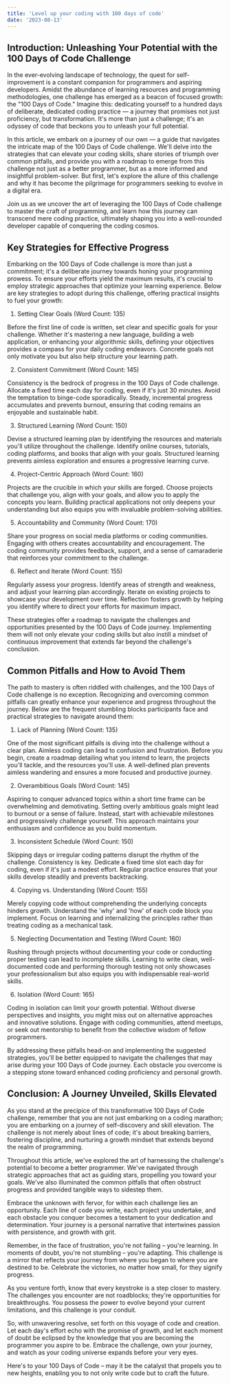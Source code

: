 ```yaml
---
title: 'Level up your coding with 100 days of code'
date: '2023-08-13'
---
```


## Introduction: Unleashing Your Potential with the 100 Days of Code Challenge

In the ever-evolving landscape of technology, the quest for self-improvement is a constant companion for programmers and aspiring developers. Amidst the abundance of learning resources and programming methodologies, one challenge has emerged as a beacon of focused growth: the "100 Days of Code." Imagine this: dedicating yourself to a hundred days of deliberate, dedicated coding practice — a journey that promises not just proficiency, but transformation. It's more than just a challenge; it's an odyssey of code that beckons you to unleash your full potential.

In this article, we embark on a journey of our own — a guide that navigates the intricate map of the 100 Days of Code challenge. We'll delve into the strategies that can elevate your coding skills, share stories of triumph over common pitfalls, and provide you with a roadmap to emerge from this challenge not just as a better programmer, but as a more informed and insightful problem-solver. But first, let's explore the allure of this challenge and why it has become the pilgrimage for programmers seeking to evolve in a digital era.

Join us as we uncover the art of leveraging the 100 Days of Code challenge to master the craft of programming, and learn how this journey can transcend mere coding practice, ultimately shaping you into a well-rounded developer capable of conquering the coding cosmos.

## Key Strategies for Effective Progress

Embarking on the 100 Days of Code challenge is more than just a commitment; it's a deliberate journey towards honing your programming prowess. To ensure your efforts yield the maximum results, it's crucial to employ strategic approaches that optimize your learning experience. Below are key strategies to adopt during this challenge, offering practical insights to fuel your growth:

1. Setting Clear Goals (Word Count: 135)

Before the first line of code is written, set clear and specific goals for your challenge. Whether it's mastering a new language, building a web application, or enhancing your algorithmic skills, defining your objectives provides a compass for your daily coding endeavors. Concrete goals not only motivate you but also help structure your learning path.

2. Consistent Commitment (Word Count: 145)

Consistency is the bedrock of progress in the 100 Days of Code challenge. Allocate a fixed time each day for coding, even if it's just 30 minutes. Avoid the temptation to binge-code sporadically. Steady, incremental progress accumulates and prevents burnout, ensuring that coding remains an enjoyable and sustainable habit.

3. Structured Learning (Word Count: 150)

Devise a structured learning plan by identifying the resources and materials you'll utilize throughout the challenge. Identify online courses, tutorials, coding platforms, and books that align with your goals. Structured learning prevents aimless exploration and ensures a progressive learning curve.

4. Project-Centric Approach (Word Count: 160)

Projects are the crucible in which your skills are forged. Choose projects that challenge you, align with your goals, and allow you to apply the concepts you learn. Building practical applications not only deepens your understanding but also equips you with invaluable problem-solving abilities.

5. Accountability and Community (Word Count: 170)

Share your progress on social media platforms or coding communities. Engaging with others creates accountability and encouragement. The coding community provides feedback, support, and a sense of camaraderie that reinforces your commitment to the challenge.

6. Reflect and Iterate (Word Count: 155)

Regularly assess your progress. Identify areas of strength and weakness, and adjust your learning plan accordingly. Iterate on existing projects to showcase your development over time. Reflection fosters growth by helping you identify where to direct your efforts for maximum impact.

These strategies offer a roadmap to navigate the challenges and opportunities presented by the 100 Days of Code journey. Implementing them will not only elevate your coding skills but also instill a mindset of continuous improvement that extends far beyond the challenge's conclusion.

## Common Pitfalls and How to Avoid Them

The path to mastery is often riddled with challenges, and the 100 Days of Code challenge is no exception. Recognizing and overcoming common pitfalls can greatly enhance your experience and progress throughout the journey. Below are the frequent stumbling blocks participants face and practical strategies to navigate around them:

1. Lack of Planning (Word Count: 135)

One of the most significant pitfalls is diving into the challenge without a clear plan. Aimless coding can lead to confusion and frustration. Before you begin, create a roadmap detailing what you intend to learn, the projects you'll tackle, and the resources you'll use. A well-defined plan prevents aimless wandering and ensures a more focused and productive journey.

2. Overambitious Goals (Word Count: 145)

Aspiring to conquer advanced topics within a short time frame can be overwhelming and demotivating. Setting overly ambitious goals might lead to burnout or a sense of failure. Instead, start with achievable milestones and progressively challenge yourself. This approach maintains your enthusiasm and confidence as you build momentum.

3. Inconsistent Schedule (Word Count: 150)

Skipping days or irregular coding patterns disrupt the rhythm of the challenge. Consistency is key. Dedicate a fixed time slot each day for coding, even if it's just a modest effort. Regular practice ensures that your skills develop steadily and prevents backtracking.

4. Copying vs. Understanding (Word Count: 155)

Merely copying code without comprehending the underlying concepts hinders growth. Understand the 'why' and 'how' of each code block you implement. Focus on learning and internalizing the principles rather than treating coding as a mechanical task.

5. Neglecting Documentation and Testing (Word Count: 160)

Rushing through projects without documenting your code or conducting proper testing can lead to incomplete skills. Learning to write clean, well-documented code and performing thorough testing not only showcases your professionalism but also equips you with indispensable real-world skills.

6. Isolation (Word Count: 165)

Coding in isolation can limit your growth potential. Without diverse perspectives and insights, you might miss out on alternative approaches and innovative solutions. Engage with coding communities, attend meetups, or seek out mentorship to benefit from the collective wisdom of fellow programmers.

By addressing these pitfalls head-on and implementing the suggested strategies, you'll be better equipped to navigate the challenges that may arise during your 100 Days of Code journey. Each obstacle you overcome is a stepping stone toward enhanced coding proficiency and personal growth.

## Conclusion: A Journey Unveiled, Skills Elevated

As you stand at the precipice of this transformative 100 Days of Code challenge, remember that you are not just embarking on a coding marathon; you are embarking on a journey of self-discovery and skill elevation. The challenge is not merely about lines of code; it's about breaking barriers, fostering discipline, and nurturing a growth mindset that extends beyond the realm of programming.

Throughout this article, we've explored the art of harnessing the challenge's potential to become a better programmer. We've navigated through strategic approaches that act as guiding stars, propelling you toward your goals. We've also illuminated the common pitfalls that often obstruct progress and provided tangible ways to sidestep them.

Embrace the unknown with fervor, for within each challenge lies an opportunity. Each line of code you write, each project you undertake, and each obstacle you conquer becomes a testament to your dedication and determination. Your journey is a personal narrative that intertwines passion with persistence, and growth with grit.

Remember, in the face of frustration, you're not failing – you're learning. In moments of doubt, you're not stumbling – you're adapting. This challenge is a mirror that reflects your journey from where you began to where you are destined to be. Celebrate the victories, no matter how small, for they signify progress.

As you venture forth, know that every keystroke is a step closer to mastery. The challenges you encounter are not roadblocks; they're opportunities for breakthroughs. You possess the power to evolve beyond your current limitations, and this challenge is your conduit.

So, with unwavering resolve, set forth on this voyage of code and creation. Let each day's effort echo with the promise of growth, and let each moment of doubt be eclipsed by the knowledge that you are becoming the programmer you aspire to be. Embrace the challenge, own your journey, and watch as your coding universe expands before your very eyes.

Here's to your 100 Days of Code – may it be the catalyst that propels you to new heights, enabling you to not only write code but to craft the future.
